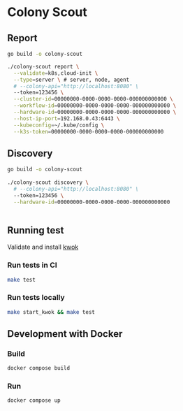 # Colony Scout 

## Report

```bash
go build -o colony-scout

./colony-scout report \
  --validate=k8s,cloud-init \
  --type=server \ # server, node, agent
  # --colony-api="http://localhost:8080" \
  --token=123456 \
  --cluster-id=00000000-0000-0000-0000-000000000000 \
  --workflow-id=00000000-0000-0000-0000-000000000000 \
  --hardware-id=00000000-0000-0000-0000-000000000000 \
  --host-ip-port=192.168.0.43:6443 \
  --kubeconfig=~/.kube/config \
  --k3s-token=00000000-0000-0000-0000-000000000000

``` 

## Discovery

```bash
go build -o colony-scout
  
./colony-scout discovery \
  # --colony-api="http://localhost:8080" \
  --token=123456 \
  --hardware-id=00000000-0000-0000-0000-000000000000
        
```

## Running test

Validate and install [kwok](https://kwok.sigs.k8s.io/)

### Run tests in CI

```bash
make test
```

### Run tests locally

```bash
make start_kwok && make test
```

## Development with Docker

### Build

```bash
docker compose build
```

### Run

```bash
docker compose up
```
